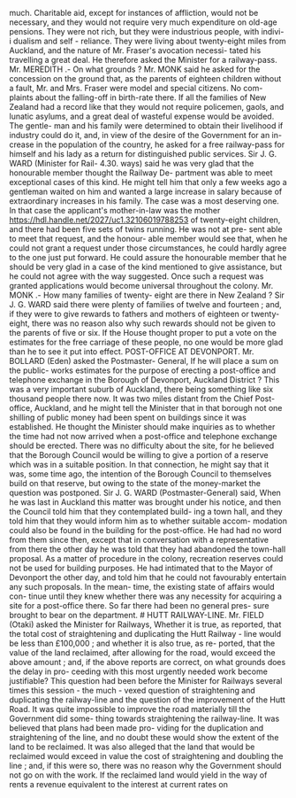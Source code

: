 much. Charitable aid, except for instances of affliction, would not be necessary, and they would not require very much expenditure on old-age pensions. They were not rich, but they were industrious people, with indivi- i dualism and self - reliance. They were living about twenty-eight miles from Auckland, and the nature of Mr. Fraser's avocation necessi- tated his travelling a great deal. He therefore asked the Minister for a railway-pass. Mr. MEREDITH .- On what grounds ? Mr. MONK said he asked for the concession on the ground that, as the parents of eighteen children without a fault, Mr. and Mrs. Fraser were model and special citizens. No com- plaints about the falling-off in birth-rate there. If all the families of New Zealand had a record like that they would not require policemen, gaols, and lunatic asylums, and a great deal of wasteful expense would be avoided. The gentle- man and his family were determined to obtain their livelihood if industry could do it, and, in view of the desire of the Government for an in- crease in the population of the country, he asked for a free railway-pass for himself and his lady as a return for distinguished public services. Sir J. G. WARD (Minister for Rail- 4.30. ways) said he was very glad that the honourable member thought the Railway De- partment was able to meet exceptional cases of this kind. He might tell him that only a few weeks ago a gentleman waited on him and wanted a large increase in salary because of extraordinary increases in his family. The case was a most deserving one. In that case the applicant's mother-in-law was the mother https://hdl.handle.net/2027/uc1.32106019788253 of twenty-eight children, and there had been five sets of twins running. He was not at pre- sent able to meet that request, and the honour- able member would see that, when he could not grant a request under those circumstances, he could hardly agree to the one just put forward. He could assure the honourable member that he should be very glad in a case of the kind mentioned to give assistance, but he could not agree with the way suggested. Once such a request was granted applications would become universal throughout the colony. Mr. MONK .- How many families of twenty- eight are there in New Zealand ? Sir J. G. WARD said there were plenty of families of twelve and fourteen ; and, if they were to give rewards to fathers and mothers of eighteen or twenty-eight, there was no reason also why such rewards should not be given to the parents of five or six. If the House thought proper to put a vote on the estimates for the free carriage of these people, no one would be more glad than he to see it put into effect. POST-OFFICE AT DEVONPORT. Mr. BOLLARD (Eden) asked the Postmaster- General, If he will place a sum on the public- works estimates for the purpose of erecting a post-office and telephone exchange in the Borough of Devonport, Auckland District ? This was a very important suburb of Auckland, there being something like six thousand people there now. It was two miles distant from the Chief Post-office, Auckland, and he might tell the Minister that in that borough not one shilling of public money had been spent on buildings since it was established. He thought the Minister should make inquiries as to whether the time had not now arrived when a post-office and telephone exchange should be erected. There was no difficulty about the site, for he believed that the Borough Council would be willing to give a portion of a reserve which was in a suitable position. In that connection, he might say that it was, some time ago, the intention of the Borough Council to themselves build on that reserve, but owing to the state of the money-market the question was postponed. Sir J. G. WARD (Postmaster-General) said, When he was last in Auckland this matter was brought under his notice, and then the Council told him that they contemplated build- ing a town hall, and they told him that they would inform him as to whether suitable accom- modation could also be found in the building for the post-office. He had had no word from them since then, except that in conversation with a representative from there the other day he was told that they had abandoned the town-hall proposal. As a matter of procedure in the colony, recreation reserves could not be used for building purposes. He had intimated that to the Mayor of Devonport the other day, and told him that he could not favourably entertain any such proposals. In the mean- time, the existing state of affairs would con- tinue until they knew whether there was any necessity for acquiring a site for a post-office there. So far there had been no general pres- sure brought to bear on the department. # HUTT RAILWAY-LINE. Mr. FIELD (Otaki) asked the Minister for Railways, Whether it is true, as reported, that the total cost of straightening and duplicating the Hutt Railway - line would be less than £100,000 ; and whether it is also true, as re- ported, that the value of the land reclaimed, after allowing for the road, would exceed the above amount ; and, if the above reports are correct, on what grounds does the delay in pro- ceeding with this most urgently needed work become justifiable? This question had been before the Minister for Railways several times this session - the much - vexed question of straightening and duplicating the railway-line and the question of the improvement of the Hutt Road. It was quite impossible to improve the road materially till the Government did some- thing towards straightening the railway-line. It was believed that plans had been made pro- viding for the duplication and straightening of the line, and no doubt these would show the extent of the land to be reclaimed. It was also alleged that the land that would be reclaimed would exceed in value the cost of straightening and doubling the line ; and, if this were so, there was no reason why the Government should not go on with the work. If the reclaimed land would yield in the way of rents a revenue equivalent to the interest at current rates on 